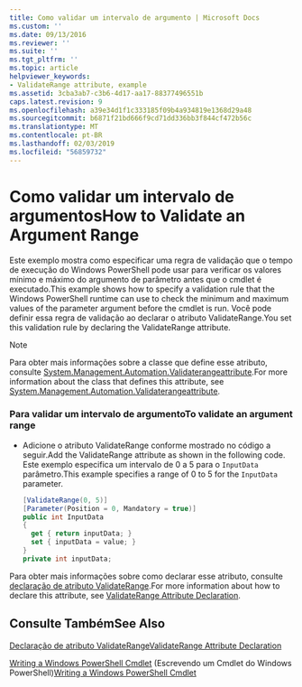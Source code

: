 ```yaml
---
title: Como validar um intervalo de argumento | Microsoft Docs
ms.custom: ''
ms.date: 09/13/2016
ms.reviewer: ''
ms.suite: ''
ms.tgt_pltfrm: ''
ms.topic: article
helpviewer_keywords:
- ValidateRange attribute, example
ms.assetid: 3cba3ab7-c3b6-4d17-aa17-88377496551b
caps.latest.revision: 9
ms.openlocfilehash: a39e34d1f1c333185f09b4a934819e1368d29a48
ms.sourcegitcommit: b6871f21bd666f9cd71dd336bb3f844cf472b56c
ms.translationtype: MT
ms.contentlocale: pt-BR
ms.lasthandoff: 02/03/2019
ms.locfileid: "56859732"
---
```

# <a name="how-to-validate-an-argument-range"></a><span data-ttu-id="31c4b-102">Como validar um intervalo de argumentos</span><span class="sxs-lookup"><span data-stu-id="31c4b-102">How to Validate an Argument Range</span></span>

<span data-ttu-id="31c4b-103">Este exemplo mostra como especificar uma regra de validação que o tempo de execução do Windows PowerShell pode usar para verificar os valores mínimo e máximo do argumento de parâmetro antes que o cmdlet é executado.</span><span class="sxs-lookup"><span data-stu-id="31c4b-103">This example shows how to specify a validation rule that the Windows PowerShell runtime can use to check the minimum and maximum values of the parameter argument before the cmdlet is run.</span></span> <span data-ttu-id="31c4b-104">Você pode definir essa regra de validação ao declarar o atributo ValidateRange.</span><span class="sxs-lookup"><span data-stu-id="31c4b-104">You set this validation rule by declaring the ValidateRange attribute.</span></span>

> [!NOTE]
> <span data-ttu-id="31c4b-105">Para obter mais informações sobre a classe que define esse atributo, consulte [System.Management.Automation.Validaterangeattribute](/dotnet/api/System.Management.Automation.ValidateRangeAttribute).</span><span class="sxs-lookup"><span data-stu-id="31c4b-105">For more information about the class that defines this attribute, see [System.Management.Automation.Validaterangeattribute](/dotnet/api/System.Management.Automation.ValidateRangeAttribute).</span></span>

### <a name="to-validate-an-argument-range"></a><span data-ttu-id="31c4b-106">Para validar um intervalo de argumento</span><span class="sxs-lookup"><span data-stu-id="31c4b-106">To validate an argument range</span></span>

- <span data-ttu-id="31c4b-107">Adicione o atributo ValidateRange conforme mostrado no código a seguir.</span><span class="sxs-lookup"><span data-stu-id="31c4b-107">Add the ValidateRange attribute as shown in the following code.</span></span> <span data-ttu-id="31c4b-108">Este exemplo especifica um intervalo de 0 a 5 para o `InputData` parâmetro.</span><span class="sxs-lookup"><span data-stu-id="31c4b-108">This example specifies a range of 0 to 5 for the `InputData` parameter.</span></span>

    ```csharp
    [ValidateRange(0, 5)]
    [Parameter(Position = 0, Mandatory = true)]
    public int InputData
    {
      get { return inputData; }
      set { inputData = value; }
    }
    private int inputData;
    ```

<span data-ttu-id="31c4b-109">Para obter mais informações sobre como declarar esse atributo, consulte [declaração de atributo ValidateRange](./validaterange-attribute-declaration.md).</span><span class="sxs-lookup"><span data-stu-id="31c4b-109">For more information about how to declare this attribute, see [ValidateRange Attribute Declaration](./validaterange-attribute-declaration.md).</span></span>

## <a name="see-also"></a><span data-ttu-id="31c4b-110">Consulte Também</span><span class="sxs-lookup"><span data-stu-id="31c4b-110">See Also</span></span>

[<span data-ttu-id="31c4b-111">Declaração de atributo ValidateRange</span><span class="sxs-lookup"><span data-stu-id="31c4b-111">ValidateRange Attribute Declaration</span></span>](./validaterange-attribute-declaration.md)

<span data-ttu-id="31c4b-112">[Writing a Windows PowerShell Cmdlet](./writing-a-windows-powershell-cmdlet.md) (Escrevendo um Cmdlet do Windows PowerShell)</span><span class="sxs-lookup"><span data-stu-id="31c4b-112">[Writing a Windows PowerShell Cmdlet](./writing-a-windows-powershell-cmdlet.md)</span></span>
